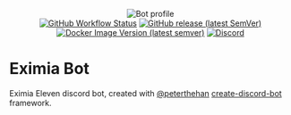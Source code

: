 <p align="center">
  <img alt="Bot profile" src="https://raw.githubusercontent.com/EximiaStudios/eximiabot/master/asssets/bot-profile.png">
  <br>
  <a href="https://github.com/EximiaStudios/eximiabot/actions"><img alt="GitHub Workflow Status" src="https://img.shields.io/github/workflow/status/eximiastudios/eximiabot/Build & Push?style=flat-square"></a>
  <a href="https://github.com/EximiaStudios/eximiabot/releases"><img alt="GitHub release (latest SemVer)" src="https://img.shields.io/github/v/release/eximiastudios/eximiabot?label=GitHub&style=flat-square"></a>
  <a href="https://hub.docker.com/r/eximiastudios/eximiabot"><img alt="Docker Image Version (latest semver)" src="https://img.shields.io/docker/v/eximiastudios/eximiabot?label=Docker&style=flat-square"></a>
  <a href="https://discord.eximiaeleven.ml"><img alt="Discord" src="https://img.shields.io/discord/156679155704922112?label=Discord&style=flat-square"></a>
</p>

# Eximia Bot

Eximia Eleven discord bot, created with [@peterthehan](https://github.com/peterthehan) [create-discord-bot](https://github.com/peterthehan/create-discord-bot) framework.